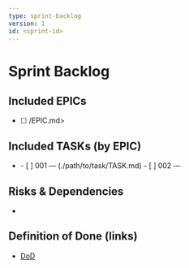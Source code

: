 ```yaml
---
type: sprint-backlog
version: 1
id: <sprint-id>
---
```


# Sprint <sprint-id> Backlog

## Included EPICs
- [ ] <link to ../epic/<epic-key>/EPIC.md>

## Included TASKs (by EPIC)
- <epic-key>
  - [ ] 001 — <task title> (./path/to/task/TASK.md)
  - [ ] 002 — <task title>

## Risks & Dependencies
- <risk>

## Definition of Done (links)
- [DoD](../templates/dod.template)


